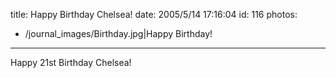 title: Happy Birthday Chelsea!
date: 2005/5/14 17:16:04
id: 116
photos:
- /journal_images/Birthday.jpg|Happy Birthday!
---
Happy 21st Birthday Chelsea!